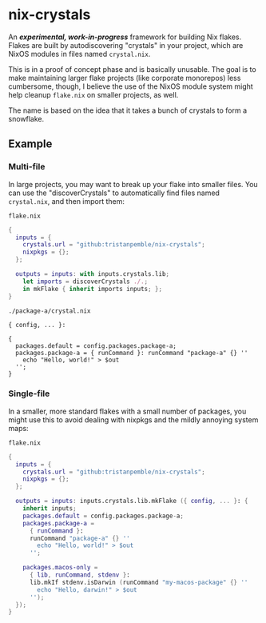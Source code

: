 # nix-crystals

An **_experimental, work-in-progress_** framework for building Nix flakes. Flakes are built by autodiscovering
"crystals" in your project, which are NixOS modules in files named `crystal.nix`.

This is in a proof of concept phase and is basically unusable. The goal is to make maintaining larger flake projects
(like corporate monorepos) less cumbersome, though, I believe the use of the NixOS module system might help cleanup
`flake.nix` on smaller projects, as well.

The name is based on the idea that it takes a bunch of crystals to form a snowflake.

## Example

### Multi-file

In large projects, you may want to break up your flake into smaller files. You can use the "discoverCrystals" to
automatically find files named `crystal.nix`, and then import them:

`flake.nix`
```nix
{
  inputs = {
    crystals.url = "github:tristanpemble/nix-crystals";
    nixpkgs = {};
  };

  outputs = inputs: with inputs.crystals.lib;
    let imports = discoverCrystals ./.;
    in mkFlake { inherit imports inputs; };
}
```

`./package-a/crystal.nix`
```
{ config, ... }:

{
  packages.default = config.packages.package-a;
  packages.package-a = { runCommand }: runCommand "package-a" {} ''
    echo "Hello, world!" > $out
  '';
}
```


### Single-file

In a smaller, more standard flakes with a small number of packages, you might use this to avoid dealing with nixpkgs and
the mildly annoying system maps:

`flake.nix`
```nix
{
  inputs = {
    crystals.url = "github:tristanpemble/nix-crystals";
    nixpkgs = {};
  };

  outputs = inputs: inputs.crystals.lib.mkFlake ({ config, ... }: {
    inherit inputs;
    packages.default = config.packages.package-a;
    packages.package-a =
      { runCommand }:
      runCommand "package-a" {} ''
        echo "Hello, world!" > $out
      '';

    packages.macos-only =
      { lib, runCommand, stdenv }:
      lib.mkIf stdenv.isDarwin (runCommand "my-macos-package" {} ''
        echo "Hello, darwin!" > $out
      '');
  });
}
```
